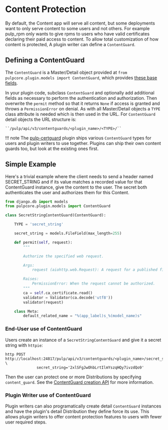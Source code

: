 

# Content Protection

By default, the Content app will serve all content, but some deployments want to only serve content
to some users and not others. For example pulp_rpm only wants to give rpms to users who have valid
certificates declaring their paid access to content. To allow total customization of how content is
protected, A plugin writer can define a `ContentGuard`.

## Defining a ContentGuard

The `ContentGuard` is a Master/Detail object provided at
`from pulpcore.plugin.models import ContentGuard`, which provides [these base fields](https://github.com/pulp/pulpcore/blob/master/pulpcore/app/models/publication.py#L192-L202).

In your plugin code, subclass `ContentGuard` and optionally add additional fields as necessary to
perform the authentication and authorization. Then overwrite the `permit` method so that it
returns `None` if access is granted and throws a `PermissionError` on denial. As with all
Master/Detail objects a `TYPE` class attribute is needed which is then used in the URL. For
`ContentGuard` detail objects the URL structure is:

```
``/pulp/api/v3/contentguards/<plugin_name>/<TYPE>/``
```

!!! note
The [pulp-certguard](https://docs.pulpproject.org/pulp_certguard/) plugin ships various
`ContentGuard` types for users and plugin writers to use together. Plugins can ship their own
content guards too, but look at the existing ones first.


## Simple Example

Here's a trivial example where the client needs to send a header named SECRET_STRING and if its
value matches a recorded value for that ContentGuard instance, give the content to the user. The
secret both authenticates the user and authorizes them for this Content.

```python
from django.db import models
from pulpcore.plugin.models import ContentGuard

class SecretStringContentGuard(ContentGuard):

    TYPE = 'secret_string'

    secret_string = models.FileField(max_length=255)

    def permit(self, request):
        """

        Authorize the specified web request.

        Args:
            request (aiohttp.web.Request): A request for a published file.

        Raises:
            PermissionError: When the request cannot be authorized.
        """
        ca = self.ca_certificate.read()
        validator = Validator(ca.decode('utf8'))
        validator(request)

    class Meta:
        default_related_name = "%(app_label)s_%(model_name)s"
```

### End-User use of ContentGuard

Users create an instance of a `SecretStringContentGuard` and give it a secret string with
`httpie`:

```
http POST http://localhost:24817/pulp/api/v3/contentguards/<plugin_name>/secret_string/ \
              secret_string='2xlSFgJwOhbLrtIlmYszqHQy7ivzdQo9'
```

Then the user can protect one or more Distributions by specifying `content_guard`. See the
[ContentGuard creation API](https://docs.pulpproject.org/restapi.html#operation/distributions_file_file_create) for more information.



### Plugin Writer use of ContentGuard

Plugin writers can also programatically create detail `ContentGuard` instances and have the
plugin's detail Distribution they define force its use. This allows plugin writers to offer
content protection features to users with fewer user required steps.
